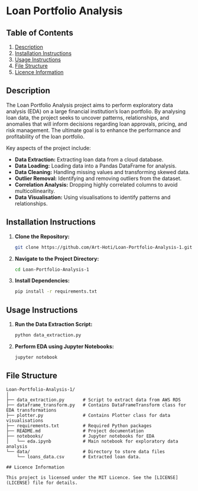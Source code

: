 # Loan Portfolio Analysis

## Table of Contents
1. [Description](#description)
2. [Installation Instructions](#installation-instructions)
3. [Usage Instructions](#usage-instructions)
4. [File Structure](#file-structure)
5. [Licence Information](#licence-information)

## Description

The Loan Portfolio Analysis project aims to perform exploratory data analysis (EDA) on a large financial institution’s loan portfolio. By analysing loan data, the project seeks to uncover patterns, relationships, and anomalies that will inform decisions regarding loan approvals, pricing, and risk management. The ultimate goal is to enhance the performance and profitability of the loan portfolio.

Key aspects of the project include:
- **Data Extraction:** Extracting loan data from a cloud database.
- **Data Loading:** Loading data into a Pandas DataFrame for analysis.
- **Data Cleaning:** Handling missing values and transforming skewed data.
- **Outlier Removal:** Identifying and removing outliers from the dataset.
- **Correlation Analysis:** Dropping highly correlated columns to avoid multicollinearity.
- **Data Visualisation:** Using visualisations to identify patterns and relationships.

## Installation Instructions

1. **Clone the Repository:**
    ```bash
    git clone https://github.com/Art-Hoti/Loan-Portfolio-Analysis-1.git
    ```

2. **Navigate to the Project Directory:**
    ```bash
    cd Loan-Portfolio-Analysis-1
    ```

3. **Install Dependencies:**
    ```bash
    pip install -r requirements.txt
    ```

## Usage Instructions

1. **Run the Data Extraction Script:**
    ```bash
    python data_extraction.py
    ```

2. **Perform EDA using Jupyter Notebooks:**
    ```bash
    jupyter notebook
    ```

## File Structure
```plaintext
Loan-Portfolio-Analysis-1/
│
├── data_extraction.py       # Script to extract data from AWS RDS
├── dataframe_transform.py   # Contains DataFrameTransform class for EDA transformations
├── plotter.py               # Contains Plotter class for data visualisations
├── requirements.txt         # Required Python packages
├── README.md                # Project documentation
├── notebooks/               # Jupyter notebooks for EDA
│   └── eda.ipynb            # Main notebook for exploratory data analysis
└── data/                    # Directory to store data files
    └── loans_data.csv       # Extracted loan data.

## Licence Information

This project is licensed under the MIT Licence. See the [LICENSE](LICENSE) file for details.
